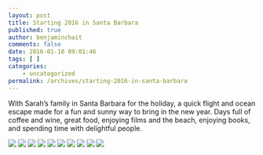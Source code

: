 ```yaml
---
layout: post
title: Starting 2016 in Santa Barbara
published: true
author: benjaminchait
comments: false
date: 2016-01-10 09:01:46
tags: [ ]
categories:
    - uncategorized
permalink: /archives/starting-2016-in-santa-barbara
---
```

With Sarah’s family in Santa Barbara for the holiday, a quick flight and ocean escape made for a fun and sunny way to bring in the new year. Days full of coffee and wine, great food, enjoying films and the beach, enjoying books, and spending time with delightful people.

![][1]
![][2]
![][3]
![][4]
![][5]
![][6]
![][7]
![][8]
![][9]
![][10]

 [1]: /wp-content/uploads/2016/01/IMG_1147.jpg
 [2]: /wp-content/uploads/2016/01/IMG_1148.jpg
 [3]: /wp-content/uploads/2016/01/IMG_1149.jpg
 [4]: /wp-content/uploads/2016/01/IMG_1150.jpg
 [5]: /wp-content/uploads/2016/01/IMG_1151.jpg
 [6]: /wp-content/uploads/2016/01/IMG_0923.jpg
 [7]: /wp-content/uploads/2016/01/IMG_1012.jpg
 [8]: /wp-content/uploads/2016/01/IMG_1020.jpg
 [9]: /wp-content/uploads/2016/01/IMG_1152.jpg
 [10]: /wp-content/uploads/2016/01/IMG_1045.jpg